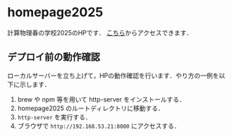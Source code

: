 # homepage2025

計算物理春の学校2025のHPです．
[こちら](https://compphysschool.github.io/homepage2025/)からアクセスできます．

## デプロイ前の動作確認

ローカルサーバーを立ち上げて，HPの動作確認を行います．やり方の一例を以下に示します．

1. brew や npm 等を用いて http-server をインストールする．
2. homepage2025 のルートディレクトリに移動する．
3. `http-server` を実行する．
4. ブラウザで `http://192.168.53.21:8080` にアクセスする．
